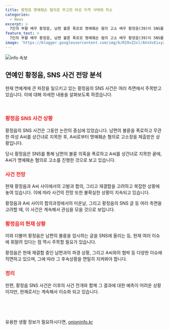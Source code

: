 ```yaml
---
title: 황정음 명예훼손 혐의로 무고한 여성 저격 사태에 피소
categories:
  - News
excerpt: >
  7인의 부활 배우 황정음, 남편 불륜 폭로로 명예훼손 혐의 고소 배우 황정음(39)이 SNS를 통해 남편의 불륜 의혹을 제기하며 비연예인 여성을 상간녀로 지목한 후, 명예훼손 혐의로 경찰 수사를 받고 있다. 사과문을 올린 뒤 합의를 시도했으나 A씨의 주장에 따르면 황정음의 태도로 인해 협조가 어려웠다고 한다. 뿐만 아니라, 황정음은 이전에도 남편과의 파경을 SNS에 공개하며 논란을 빚은 바 있다. 현재 이혼 조정 중인 황정음은 계속된 파경으로 이혼을 결정한 것으로 보인다.
feature_text: >
  7인의 부활 배우 황정음, 남편 불륜 폭로로 명예훼손 혐의 고소 배우 황정음(39)이 SNS를 통해 남편의 불륜 의혹을 제기하며 비연예인 여성을 상간녀로 지목한 후, 명예훼손 혐의로 경찰 수사를 받고 있다. 사과문을 올린 뒤 합의를 시도했으나 A씨의 주장에 따르면 황정음의 태도로 인해 협조가 어려웠다고 한다. 뿐만 아니라, 황정음은 이전에도 남편과의 파경을 SNS에 공개하며 논란을 빚은 바 있다. 현재 이혼 조정 중인 황정음은 계속된 파경으로 이혼을 결정한 것으로 보인다.
image: 'https://blogger.googleusercontent.com/img/b/R29vZ2xl/AVvXsEixyZcFfHzMRdzZMjFBmAUKJYCLCGyLL1o632UiGVXcaFdKo_bkvkuCioo0uUKlGfBVcT3P84aROyZIXSBEx3Aw5nCQ3pTgDom1WDC4m8eifvWiAmWEEVb4x6G_l8C0QH225ldMjyaFvpxGEBGNO37VmDTDMHGhJPq73UglMfDca1-0aw/s1600/blogspot.png'
---
```


<p><img src="https://blogger.googleusercontent.com/img/b/R29vZ2xl/AVvXsEixyZcFfHzMRdzZMjFBmAUKJYCLCGyLL1o632UiGVXcaFdKo_bkvkuCioo0uUKlGfBVcT3P84aROyZIXSBEx3Aw5nCQ3pTgDom1WDC4m8eifvWiAmWEEVb4x6G_l8C0QH225ldMjyaFvpxGEBGNO37VmDTDMHGhJPq73UglMfDca1-0aw/s1600/blogspot.png" alt="info 속보" /></p>

<h2 data-ke-size="size26">연예인 황정음, SNS 사건 전망 분석</h2>

<p>현재 연예계에 큰 파장을 일으키고 있는 황정음의 SNS 사건은 여러 측면에서 주목받고 있습니다. 이에 대해 자세한 내용을 살펴보도록 하겠습니다.</p>

<p data-ke-size="size16">&nbsp;</p>

<h3><b><span style="color: #ee2323;">황정음 SNS 사건 상황</span></b></h3>

<p>황정음의 SNS 사건은 그동안 논란의 중심에 있었습니다. 남편의 불륜을 폭로하고 무관한 여성 A씨를 상간녀로 지목한 후, A씨로부터 명예훼손 혐의로 고소장을 제출받은 상황입니다.</p>

<p data-ke-size="size16">당시 황정음은 SNS를 통해 남편의 불륜 의혹을 폭로하고 A씨를 상간녀로 지목한 끝에, A씨가 명예훼손 혐의로 고소를 진행한 것으로 보고 있습니다.</p>

<h3><b><span style="color: #ee2323;">사건 전망</span></b></h3>

<p>현재 황정음과 A씨 사이에서의 고발과 합의, 그리고 재결합을 고려하고 복잡한 상황에 놓여 있습니다. 이에 따라 사건의 전망 또한 불확실한 상황이 지속되고 있습니다.</p>

<p data-ke-size="size16">황정음과 A씨 사이의 합의과정에서의 미운날, 그리고 황정음의 SNS 글 등 여러 측면을 고려할 때, 이 사건은 계속해서 관심을 모을 것으로 보입니다.</p>

<h3><b><span style="color: #ee2323;">황정음의 현재 상황</span></b></h3>

<p>이와 더불어 황정음은 남편의 불륜을 암시하는 글을 SNS에 올리는 등, 현재 여러 이슈에 휘말려 있다는 점 역시 주목할 필요가 있습니다.</p>

<p data-ke-size="size16">황정음은 현재 재결합 중인 남편과의 파경 상황, 그리고 A씨와의 협박 등 다양한 이슈에 직면하고 있으며, 그에 따라 그 후속상황을 면밀히 지켜봐야 합니다.</p>

<h3><b><span style="color: #ee2323;">정리</span></b></h3>

<p>한편, 황정음 SNS 사건은 이후의 사건 전개와 함께 그 결과에 대한 예측이 어려운 상황이지만, 현재로서는 계속해서 이슈화 되고 있습니다.</p>

<p data-ke-size="size16">&nbsp;</p>

<p data-ke-size="size16">&nbsp;</p>
유용한 생활 정보가 필요하시다면, <a href="https://onioninfo.kr" rel="dofollow">onioninfo.kr</a>


